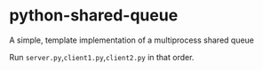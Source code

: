 python-shared-queue
===================

A simple, template implementation of a multiprocess shared queue

Run `server.py`,`client1.py`,`client2.py` in that order.
